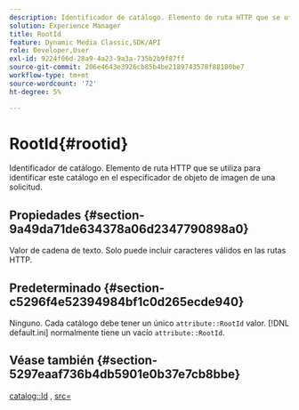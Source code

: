 ```yaml
---
description: Identificador de catálogo. Elemento de ruta HTTP que se utiliza para identificar este catálogo en el especificador de objeto de imagen de una solicitud.
solution: Experience Manager
title: RootId
feature: Dynamic Media Classic,SDK/API
role: Developer,User
exl-id: 9224f06d-28a9-4a23-9a3a-735b2b9f87ff
source-git-commit: 206e4643e3926cb85b4be2189743578f88180be7
workflow-type: tm+mt
source-wordcount: '72'
ht-degree: 5%

---
```


# RootId{#rootid}

Identificador de catálogo. Elemento de ruta HTTP que se utiliza para identificar este catálogo en el especificador de objeto de imagen de una solicitud.

## Propiedades {#section-9a49da71de634378a06d2347790898a0}

Valor de cadena de texto. Solo puede incluir caracteres válidos en las rutas HTTP.

## Predeterminado {#section-c5296f4e52394984bf1c0d265ecde940}

Ninguno. Cada catálogo debe tener un único `attribute::RootId` valor. [!DNL default.ini] normalmente tiene un vacío `attribute::RootId`.

## Véase también {#section-5297eaaf736b4db5901e0b37e7cb8bbe}

[catalog::Id](/help/aem-is-ir-api/is-api/image-catalog/image-serving-api-ref/c-image-catalog-reference/c-image-svg-data-reference/c-image-data-reference/r-id-cat.md) , [src=](../../../../../is-api/http-ref/image-serving-api-ref/c-http-protocol-reference/c-command-reference/r-src.md#reference-f6506637778c4c69bf106a7924a91ab1)
